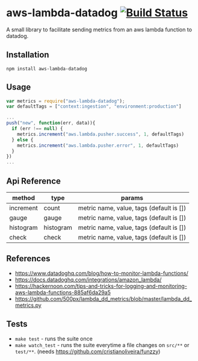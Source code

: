aws-lambda-datadog [![Build Status](https://travis-ci.com/marceloboeira/aws-lambda-datadog.svg?branch=master)](https://travis-ci.com/marceloboeira/aws-lambda-datadog)
=========

A small library to facilitate sending metrics from an aws lambda function to datadog.

## Installation

```
npm install aws-lambda-datadog
```

## Usage

```javascript
var metrics = require("aws-lambda-datadog");
var defaultTags = ["context:ingestion", "environment:production"]

...
push("new", function(err, data)){
  if (err !== null) {
    metrics.increment("aws.lambda.pusher.success", 1, defaultTags)
  } else {
    metrics.increment("aws.lambda.pusher.error", 1, defaultTags)
  }
})
...

```

## Api Reference

|  method   | type       | params                                   |
| --------- | ---------- | ------------------------                 |
| increment | count      | metric name, value, tags (default is []) |
| gauge     | gauge      | metric name, value, tags (default is []) |
| histogram | histogram  | metric name, value, tags (default is []) |
| check     | check      | metric name, value, tags (default is []) |

## References

* https://www.datadoghq.com/blog/how-to-monitor-lambda-functions/
* https://docs.datadoghq.com/integrations/amazon_lambda/
* https://hackernoon.com/tips-and-tricks-for-logging-and-monitoring-aws-lambda-functions-885af6da29a5
* https://github.com/500px/lambda_dd_metrics/blob/master/lambda_dd_metrics.py

## Tests

* `make test` - runs the suite once
* `make watch_test` - runs the suite everytime a file changes on `src/**` or `test/**`. (needs https://github.com/cristianoliveira/funzzy)
